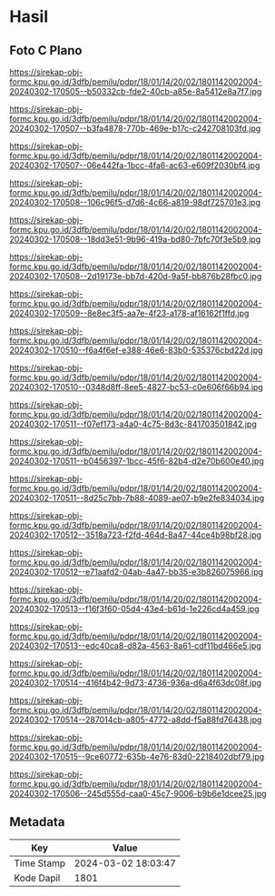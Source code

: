 # Hasil

## Foto C Plano

https://sirekap-obj-formc.kpu.go.id/3dfb/pemilu/pdpr/18/01/14/20/02/1801142002004-20240302-170505--b50332cb-fde2-40cb-a85e-8a5412e8a7f7.jpg

https://sirekap-obj-formc.kpu.go.id/3dfb/pemilu/pdpr/18/01/14/20/02/1801142002004-20240302-170507--b3fa4878-770b-469e-b17c-c242708103fd.jpg

https://sirekap-obj-formc.kpu.go.id/3dfb/pemilu/pdpr/18/01/14/20/02/1801142002004-20240302-170507--06e442fa-1bcc-4fa6-ac63-e609f2030bf4.jpg

https://sirekap-obj-formc.kpu.go.id/3dfb/pemilu/pdpr/18/01/14/20/02/1801142002004-20240302-170508--106c96f5-d7d6-4c66-a819-98df725701e3.jpg

https://sirekap-obj-formc.kpu.go.id/3dfb/pemilu/pdpr/18/01/14/20/02/1801142002004-20240302-170508--18dd3e51-9b96-419a-bd80-7bfc70f3e5b9.jpg

https://sirekap-obj-formc.kpu.go.id/3dfb/pemilu/pdpr/18/01/14/20/02/1801142002004-20240302-170508--2d19173e-bb7d-420d-9a5f-bb876b28fbc0.jpg

https://sirekap-obj-formc.kpu.go.id/3dfb/pemilu/pdpr/18/01/14/20/02/1801142002004-20240302-170509--8e8ec3f5-aa7e-4f23-a178-af16162f1ffd.jpg

https://sirekap-obj-formc.kpu.go.id/3dfb/pemilu/pdpr/18/01/14/20/02/1801142002004-20240302-170510--f6a4f6ef-e388-46e6-83b0-535376cbd22d.jpg

https://sirekap-obj-formc.kpu.go.id/3dfb/pemilu/pdpr/18/01/14/20/02/1801142002004-20240302-170510--0348d8ff-8ee5-4827-bc53-c0e606f66b94.jpg

https://sirekap-obj-formc.kpu.go.id/3dfb/pemilu/pdpr/18/01/14/20/02/1801142002004-20240302-170511--f07ef173-a4a0-4c75-8d3c-841703501842.jpg

https://sirekap-obj-formc.kpu.go.id/3dfb/pemilu/pdpr/18/01/14/20/02/1801142002004-20240302-170511--b0456397-1bcc-45f6-82b4-d2e70b600e40.jpg

https://sirekap-obj-formc.kpu.go.id/3dfb/pemilu/pdpr/18/01/14/20/02/1801142002004-20240302-170511--8d25c7bb-7b88-4089-ae07-b9e2fe834034.jpg

https://sirekap-obj-formc.kpu.go.id/3dfb/pemilu/pdpr/18/01/14/20/02/1801142002004-20240302-170512--3518a723-f2fd-464d-8a47-44ce4b98bf28.jpg

https://sirekap-obj-formc.kpu.go.id/3dfb/pemilu/pdpr/18/01/14/20/02/1801142002004-20240302-170512--e71aafd2-04ab-4a47-bb35-e3b826075966.jpg

https://sirekap-obj-formc.kpu.go.id/3dfb/pemilu/pdpr/18/01/14/20/02/1801142002004-20240302-170513--f16f3f60-05d4-43e4-b61d-1e226cd4a459.jpg

https://sirekap-obj-formc.kpu.go.id/3dfb/pemilu/pdpr/18/01/14/20/02/1801142002004-20240302-170513--edc40ca8-d82a-4563-8a61-cdf11bd466e5.jpg

https://sirekap-obj-formc.kpu.go.id/3dfb/pemilu/pdpr/18/01/14/20/02/1801142002004-20240302-170514--416f4b42-9d73-4736-936a-d6a4f63dc08f.jpg

https://sirekap-obj-formc.kpu.go.id/3dfb/pemilu/pdpr/18/01/14/20/02/1801142002004-20240302-170514--287014cb-a805-4772-a8dd-f5a88fd76438.jpg

https://sirekap-obj-formc.kpu.go.id/3dfb/pemilu/pdpr/18/01/14/20/02/1801142002004-20240302-170515--9ce60772-635b-4e76-83d0-2218402dbf79.jpg

https://sirekap-obj-formc.kpu.go.id/3dfb/pemilu/pdpr/18/01/14/20/02/1801142002004-20240302-170506--245d555d-caa0-45c7-9006-b9b6e1dcee25.jpg


## Metadata

| Key        | Value               |
| ---------- | ------------------- |
| Time Stamp | 2024-03-02 18:03:47 |
| Kode Dapil | 1801                |



